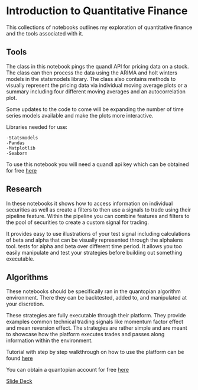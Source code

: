 # Introduction to Quantitative Finance

This collections of notebooks outlines my exploration of quantitative finance and the tools associated with it. 


## Tools

The class in this notebook pings the quandl API for pricing data on a stock. The class can then process the data using the ARIMA and holt winters models in the statsmodels library. The class also contains methods to visually represent the pricing data via individual moving average plots or a summary including four different moving averages and an autocorrelation plot.

Some updates to the code to come will be expanding the number of time series models available and make the plots more interactive.

Libraries needed for use:

    -Statsmodels
    -Pandas
    -Matplotlib
    -Seaborn
 
To use this notebook you will need a quandl api key which can be obtained for free [here](https://www.quandle.com/)

## Research

In these notebooks it shows how to access information on individual securities as well as create a filters to then use a signals to trade using their pipeline feature. Within the pipeline you can combine features and filters to the pool of securities to create a custom signal for trading. 

It provides easy to use illustrations of your test signal including calculations of beta and alpha that can be visually represented through the alphalens tool. tests for alpha and beta over different time period. It allows you too easily manipulate and test your strategies before building out something executable.  


## Algorithms

These notebooks should be specifically ran in the quantopian algorithm environment. There they can be backtested, added to, and manipulated at your discretion. 

These strategies are fully executable through their platform. They provide examples common technical trading signals like momentum factor effect and mean reversion effect. The strategies are rather simple and are meant to showcase how the platform executes trades and passes along information within the environment. 

Tutorial with step by step walkthrough on how to use the platform can be found [here](https://www.quantopian.com/tutorials)

You can obtain a quantopian account for free [here](https://www.quantopian.com/home)


[Slide Deck](https://docs.google.com/presentation/d/1vmQ3OYd8SiEUR8yr_-GTPBHBA9AgDjaaYGjMFZ0M0mA/edit?usp=sharing)

